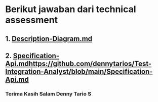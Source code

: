 # Berikut jawaban dari technical assessment

## 1. [Description-Diagram.md](https://github.com/dennytarios/Test-Integration-Analyst/blob/main/Description-Diagram.md)

## 2. [Specification-Api.md](https://github.com/dennytarios/Test-Integration-Analyst/blob/main/Specification-Api.md)https://github.com/dennytarios/Test-Integration-Analyst/blob/main/Specification-Api.md


### Terima Kasih Salam Denny Tario S
